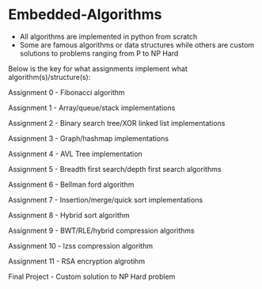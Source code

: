 # Embedded-Algorithms

* All algorithms are implemented in python from scratch
* Some are famous algorithms or data structures while others are custom solutions to problems ranging from P to NP Hard
  
Below is the key for what assignments implement what algorithm(s)/structure(s):

Assignment 0 - Fibonacci algorithm

Assignment 1 - Array/queue/stack implementations

Assignment 2 - Binary search tree/XOR linked list implementations

Assignment 3 - Graph/hashmap implementations

Assignment 4 - AVL Tree implementation

Assignment 5 - Breadth first search/depth first search algorithms

Assignment 6 - Bellman ford algorithm

Assignment 7 - Insertion/merge/quick sort implementations

Assignment 8 - Hybrid sort algorithm

Assignment 9 - BWT/RLE/hybrid compression algorithms

Assignment 10 - lzss compression algorithm

Assignment 11 - RSA encryption algrotihm

Final Project - Custom solution to NP Hard problem
